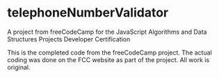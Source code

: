 # telephoneNumberValidator
A project from freeCodeCamp for the JavaScript Algorithms and Data Structures Projects Developer Certification

This is the completed code from the freeCodeCamp project.  The actual coding was done on the FCC website as part of the project.  All work is original.
